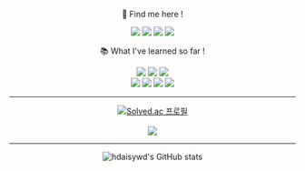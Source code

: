 <!--
**hdaisywd/hdaisywd** is a ✨ _special_ ✨ repository because its `README.md` (this file) appears on your GitHub profile.

Here are some ideas to get you started:

- 🔭 I’m currently working on ...
- 🌱 I’m currently learning ...
- 👯 I’m looking to collaborate on ...
- 🤔 I’m looking for help with ...
- 💬 Ask me about ...
- 📫 How to reach me: ...
- 😄 Pronouns: ...
- ⚡ Fun fact: ...
-->

<div align="center"> 
  
🐯 Find me here !

<a href="https://hdaisywd.github.io/" target="_blank"><img src="https://img.shields.io/badge/Github_Blog-f5f5dc?style=for-the-badge&logo=githubpages&logoColor=222222"/></a>
<a href="https://www.instagram.com/dahhongee/" target="_blank"><img src="https://img.shields.io/badge/Instagram-f5f5dc?style=for-the-badge&logo=f5f5dc&logoColor=E4405F"/></a>
<a href="https://www.linkedin.com/in/dahee-hong-75b37b259/" target="_blank"><img src="https://img.shields.io/badge/LinkedIn-f5f5dc?style=for-the-badge&logo=linkedin&logoColor=#0A66C2"/></a>
[<img src="https://img.shields.io/badge/Gmail-f5f5dc?style=for-the-badge&logo=gmail&logoColor=white"/>](mailto:hdaisywd@gmail.com)


📚  What I've learned so far !


<a href="" target="_blank"><img src="https://img.shields.io/badge/Python-cbbeb5?style=for-the-badge&logo=python&logoColor=3776AB"/></a>
<a href="" target="_blank"><img src="https://img.shields.io/badge/C-cbbeb5?style=for-the-badge&logo=c&logoColor=A8B9CC"/></a>
<a href="" target="_blank"><img src="https://img.shields.io/badge/Java-cbbeb5?style=for-the-badge&logo=&logoColor="/></a>
<br/>
<a href="" target="_blank"><img src="https://img.shields.io/badge/Swift-cbbeb5?style=for-the-badge&logo=swift&logoColor=F05138"/></a>
<a href="" target="_blank"><img src="https://img.shields.io/badge/UiKit-cbbeb5?style=for-the-badge&logo=uikit&logoColor=2396F3"/></a>
<a href="" target="_blank"><img src="https://img.shields.io/badge/Dart-cbbeb5?style=for-the-badge&logo=dart&logoColor=0175C2"/></a>
<a href="버튼을 눌렀을 때 이동할 링크" target="_blank"><img src="https://img.shields.io/badge/Flutter-cbbeb5?style=for-the-badge&logo=flutter&logoColor=02569B"/></a>

--------------------------------------------------

[![Solved.ac 프로필](http://mazassumnida.wtf/api/v2/generate_badge?boj=hdaisywd)](https://solved.ac/hdaisywd)  
<br/>
<img src="http://mazandi.herokuapp.com/api?handle=hdaisywd&theme=warm"/>

--------------------------------------------------

![hdaisywd's GitHub stats](https://github-readme-stats.vercel.app/api?username=hdaisywd&show_icons=true&theme=radical)
<br/>
